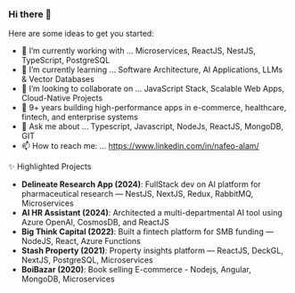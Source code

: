 ### Hi there 👋

Here are some ideas to get you started:

- 🔭 I’m currently working with ... Microservices, ReactJS, NestJS, TypeScript, PostgreSQL
- 🌱 I’m currently learning ... Software Architecture, AI Applications, LLMs & Vector Databases
- 👯 I’m looking to collaborate on ... JavaScript Stack, Scalable Web Apps, Cloud-Native Projects
- 🚀 9+ years building high-performance apps in e-commerce, healthcare, fintech, and enterprise systems
- 💬 Ask me about ... Typescript, Javascript, NodeJs, ReactJS, MongoDB, GIT
- 📫 How to reach me: ... https://www.linkedin.com/in/nafeo-alam/

✨ Highlighted Projects

- **Delineate Research App (2024)**: FullStack dev on AI platform for pharmaceutical research — NestJS, NextJS, Redux, RabbitMQ, Microservices
- **AI HR Assistant (2024)**: Architected a multi-departmental AI tool using Azure OpenAI, CosmosDB, and ReactJS
- **Big Think Capital (2022)**: Built a fintech platform for SMB funding — NodeJS, React, Azure Functions
- **Stash Property (2021)**: Property insights platform — ReactJS, DeckGL, NextJS, PostgreSQL, Microservices
- **BoiBazar (2020)**: Book selling E-commerce - Nodejs, Angular, MongoDB, Microservices
